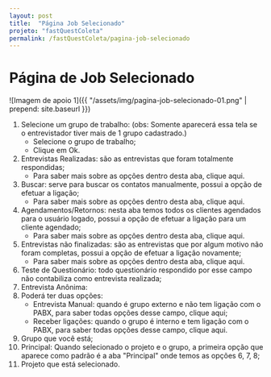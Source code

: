 ```yaml
---
layout: post
title:  "Página Job Selecionado"
projeto: "fastQuestColeta"
permalink: /fastQuestColeta/pagina-job-selecionado
---
```

# Página de Job Selecionado
![Imagem de apoio 1]({{ "/assets/img/pagina-job-selecionado-01.png" | prepend: site.baseurl }})
1. Selecione um grupo de trabalho: (obs: Somente aparecerá essa tela se o entrevistador tiver mais de 1 grupo cadastrado.)
    - Selecione o grupo de trabalho;
    - Clique em Ok.
2. Entrevistas Realizadas: são as entrevistas que foram totalmente respondidas;
    - Para saber mais sobre as opções dentro desta aba, clique aqui.
3. Buscar: serve para buscar os contatos manualmente, possui a opção de efetuar a ligação;
    - Para saber mais sobre as opções dentro desta aba, clique aqui.
4. Agendamentos/Retornos: nesta aba temos todos os clientes agendados para o usuário logado, possui a opção de efetuar a ligação para um cliente agendado;
    - Para saber mais sobre as opções dentro desta aba, clique aqui.
5. Entrevistas não finalizadas: são as entrevistas que por algum motivo não foram completas, possui a opção de efetuar a ligação novamente;
    - Para saber mais sobre as opções dentro desta aba, clique aqui.
6. Teste de Questionário: todo questionário respondido por esse campo não contabiliza como entrevista realizada;
7. Entrevista Anônima: 
8. Poderá ter duas opções:
    - Entrevista Manual: quando é grupo externo e não tem ligação com o PABX, para saber todas opções desse campo, clique aqui;
    - Receber ligações: quando o grupo é interno e tem ligação com o PABX, para saber todas opções desse campo, clique aqui.
9.  Grupo que você está;
10. Principal: Quando selecionado o projeto e o grupo, a primeira opção que aparece como padrão é a aba "Principal" onde temos as opções 6, 7, 8;
11. Projeto que está selecionado.